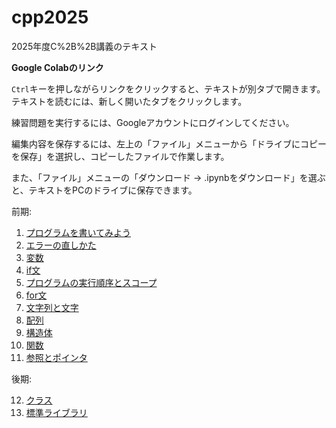 # cpp2025

2025年度C%2B%2B講義のテキスト

**Google Colabのリンク**

`Ctrl`キーを押しながらリンクをクリックすると、テキストが別タブで開きます。テキストを読むには、新しく開いたタブをクリックします。

練習問題を実行するには、Googleアカウントにログインしてください。

編集内容を保存するには、左上の「ファイル」メニューから「ドライブにコピーを保存」を選択し、コピーしたファイルで作業します。

また、「ファイル」メニューの「ダウンロード → .ipynbをダウンロード」を選ぶと、テキストをPCのドライブに保存できます。

前期:

1. [プログラムを書いてみよう](https://colab.research.google.com/github/tn-mai/cpp2025/blob/main/C%2B%2B言語_第01回_プログラムを書いてみよう.ipynb)
2. [エラーの直しかた](https://colab.research.google.com/github/tn-mai/cpp2025/blob/main/C%2B%2B言語_第02回_エラーの直しかた.ipynb)
3. [変数](https://colab.research.google.com/github/tn-mai/cpp2025/blob/main/C%2B%2B言語_第03回_変数.ipynb)
4. [if文](https://colab.research.google.com/github/tn-mai/cpp2025/blob/main/C%2B%2B言語_第04回_if文.ipynb)
5. [プログラムの実行順序とスコープ](https://colab.research.google.com/github/tn-mai/cpp2025/blob/main/C%2B%2B言語_第05回_プログラムの実行順序とスコープ.ipynb)
6. [for文](https://colab.research.google.com/github/tn-mai/cpp2025/blob/main/C%2B%2B言語_第06回_for文.ipynb)
7. [文字列と文字](https://colab.research.google.com/github/tn-mai/cpp2025/blob/main/C%2B%2B言語_第07回_文字列と文字.ipynb)
8. [配列](https://colab.research.google.com/github/tn-mai/cpp2025/blob/main/C%2B%2B言語_第08回_配列.ipynb)
9. [構造体](https://colab.research.google.com/github/tn-mai/cpp2025/blob/main/C%2B%2B言語_第09回_構造体.ipynb)
10. [関数](https://colab.research.google.com/github/tn-mai/cpp2025/blob/main/C%2B%2B言語_第10回_関数.ipynb)
11. [参照とポインタ](https://colab.research.google.com/github/tn-mai/cpp2025/blob/main/C%2B%2B言語_第11回_参照とポインタ.ipynb)

後期:

12. [クラス](https://colab.research.google.com/github/tn-mai/cpp2025/blob/main/cpp_catch_up_09_クラス.ipynb)
13. [標準ライブラリ](https://colab.research.google.com/github/tn-mai/cpp2025/blob/main/cpp_catch_up_10_標準ライブラリ.ipynb)
